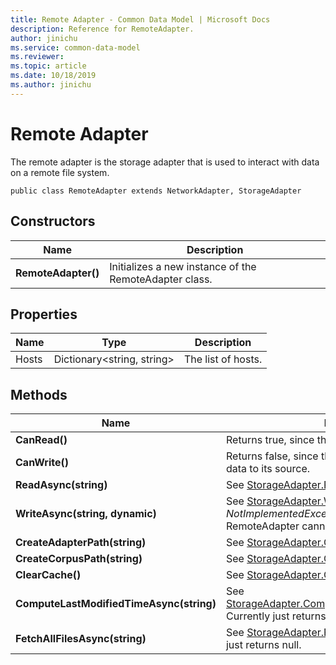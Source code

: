 ```yaml
---
title: Remote Adapter - Common Data Model | Microsoft Docs
description: Reference for RemoteAdapter.
author: jinichu
ms.service: common-data-model
ms.reviewer: 
ms.topic: article
ms.date: 10/18/2019
ms.author: jinichu
---
```


# Remote Adapter

The remote adapter is the storage adapter that is used to interact with data on a remote file system.

```
public class RemoteAdapter extends NetworkAdapter, StorageAdapter
```

## Constructors
|Name|Description|
|---|---|
|**RemoteAdapter()**|Initializes a new instance of the RemoteAdapter class.|

## Properties
|Name|Type|Description|
|---|---|---|
|Hosts|Dictionary\<string, string>|The list of hosts.|

## Methods
|Name|Description|Return Type|
|---|---|---|
|**CanRead()**|Returns true, since the RemoteAdapter can read data.|boolean|
|**CanWrite()**|Returns false, since the RemoteAdapter cannot write data to its source.|boolean|
|**ReadAsync(string)**|See [StorageAdapter.ReadAsync(...)](storageadapter.md#methods).|Task\<string>|
|**WriteAsync(string, dynamic)**|See [StorageAdapter.WriteAsync(...)](storageadapter.md#methods). Throws a *NotImplementedException* because the RemoteAdapter cannot write to its source.|Task|
|**CreateAdapterPath(string)**|See [StorageAdapter.CreateAdapterPath(...)](storageadapter.md#methods).|string|
|**CreateCorpusPath(string)**|See [StorageAdapter.CreateCorpusPath(...)](storageadapter.md#methods).|string|
|**ClearCache()**|See [StorageAdapter.ClearCache()](storageadapter.md#methods).|void|
|**ComputeLastModifiedTimeAsync(string)**|See [StorageAdapter.ComputeLastModifiedTimeAsync(...)](storageadapter.md#methods). Currently just returns Time.Now()|Task\<DateTimeOffset?>|
|**FetchAllFilesAsync(string)**|See [StorageAdapter.FetchAllFilesAsync(...)](storageadapter.md#methods). Currently just returns null.|Task\<List\<string>>|

